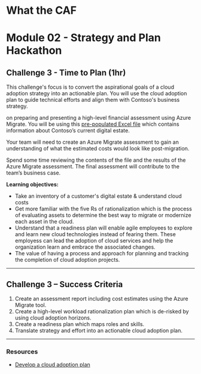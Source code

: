 # What the CAF

# Module 02 - Strategy and Plan Hackathon

## Challenge 3 - Time to Plan (1hr)

This challenge's focus is to convert the aspirational goals of a cloud adoption strategy into an actionable plan. You will use the cloud adoption plan to guide technical efforts and align them with Contoso's business strategy.

on preparing and presenting a high-level financial assessment using Azure Migrate.  You will be using this [pre-populated Excel file](/learning_path_modules/02_Strategy_and_Plan_Hackathon/sources/Azure%20Migrate%20import%20template%20-%20Migration%20VF.csv) which contains information about Contoso’s current digital estate.

Your team will need to create an Azure Migrate assessment to gain an understanding of what the estimated costs would look like post-migration. 

Spend some time reviewing the contents of the file and the results of the Azure Migrate assessment. The final assessment will contribute to the team’s business case.

**Learning objectives:**

- Take an inventory of a customer's digital estate & understand cloud costs
- Get more familiar with the five Rs of rationalization which is the process of evaluating assets to determine the best way to migrate or modernize each asset in the cloud.
- Understand that a readiness plan will enable agile employees to explore and learn new cloud technologies instead of fearing them. These employess can lead the adoption of cloud services and help the organization learn and embrace the associated changes.
- The value of having a process and approach for planning and tracking the completion of cloud adoption projects.

---

## Challenge 3 – Success Criteria

1. Create an assessment report including cost estimates using the Azure Migrate tool.
2. Create a high-level workload rationalization plan which is de-risked by using cloud adoption horizons.
3. Create a readiness plan which maps roles and skills.
4. Translate strategy and effort into an actionable cloud adoption plan.

---

### Resources

- [Develop a cloud adoption plan](https://learn.microsoft.com/en-us/azure/cloud-adoption-framework/plan/)

